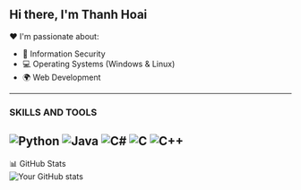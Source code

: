 
Hi there, I'm Thanh Hoai
---

❤️ I'm passionate about:
- 🔐 Information Security  
- 💻 Operating Systems (Windows & Linux)  
- 🌍 Web Development  

---

### SKILLS AND TOOLS
![Python](https://img.shields.io/badge/Python-3776AB?style=for-the-badge&logo=python&logoColor=white)
![Java](https://img.shields.io/badge/Java-007396?style=for-the-badge&logo=openjdk&logoColor=white)
![C#](https://img.shields.io/badge/C%23-239120?style=for-the-badge&logo=c-sharp&logoColor=white)
![C](https://img.shields.io/badge/C-00599C?style=for-the-badge&logo=c&logoColor=white)
![C++](https://img.shields.io/badge/C%2B%2B-00599C?style=for-the-badge&logo=c%2B%2B&logoColor=white)
---

📊 GitHub Stats  
![Your GitHub stats](https://github-readme-stats.vercel.app/api?username=DTH235658-Phan-Thanh-Hoai&show_icons=true&theme=radical)


